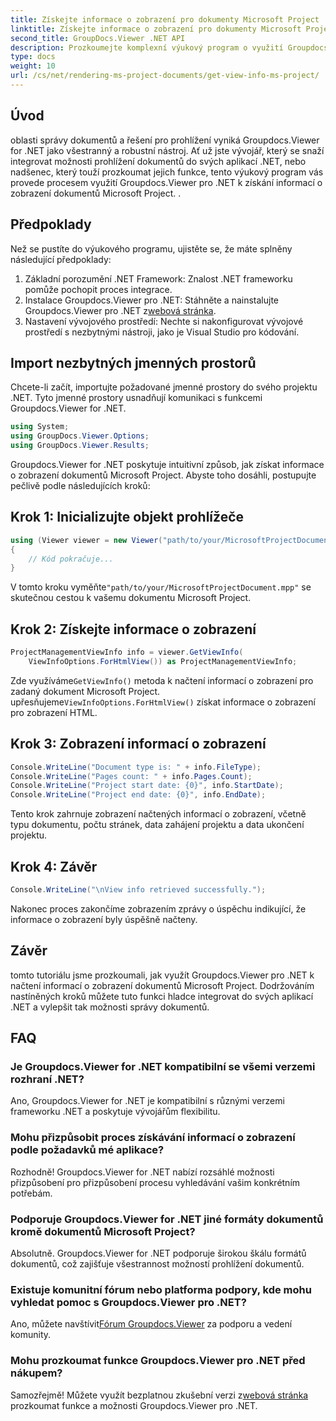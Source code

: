 ```yaml
---
title: Získejte informace o zobrazení pro dokumenty Microsoft Project
linktitle: Získejte informace o zobrazení pro dokumenty Microsoft Project
second_title: GroupDocs.Viewer .NET API
description: Prozkoumejte komplexní výukový program o využití Groupdocs.Viewer pro .NET k snadnému získávání informací o zobrazení dokumentů Microsoft Project.
type: docs
weight: 10
url: /cs/net/rendering-ms-project-documents/get-view-info-ms-project/
---
```

## Úvod
oblasti správy dokumentů a řešení pro prohlížení vyniká Groupdocs.Viewer for .NET jako všestranný a robustní nástroj. Ať už jste vývojář, který se snaží integrovat možnosti prohlížení dokumentů do svých aplikací .NET, nebo nadšenec, který touží prozkoumat jejich funkce, tento výukový program vás provede procesem využití Groupdocs.Viewer pro .NET k získání informací o zobrazení dokumentů Microsoft Project. .
## Předpoklady
Než se pustíte do výukového programu, ujistěte se, že máte splněny následující předpoklady:
1. Základní porozumění .NET Framework: Znalost .NET frameworku pomůže pochopit proces integrace.
2.  Instalace Groupdocs.Viewer pro .NET: Stáhněte a nainstalujte Groupdocs.Viewer pro .NET z[webová stránka](https://releases.groupdocs.com/viewer/net/).
3. Nastavení vývojového prostředí: Nechte si nakonfigurovat vývojové prostředí s nezbytnými nástroji, jako je Visual Studio pro kódování.

## Import nezbytných jmenných prostorů
Chcete-li začít, importujte požadované jmenné prostory do svého projektu .NET. Tyto jmenné prostory usnadňují komunikaci s funkcemi Groupdocs.Viewer for .NET.

```csharp
using System;
using GroupDocs.Viewer.Options;
using GroupDocs.Viewer.Results;
```

Groupdocs.Viewer for .NET poskytuje intuitivní způsob, jak získat informace o zobrazení dokumentů Microsoft Project. Abyste toho dosáhli, postupujte pečlivě podle následujících kroků:
## Krok 1: Inicializujte objekt prohlížeče
```csharp
using (Viewer viewer = new Viewer("path/to/your/MicrosoftProjectDocument.mpp"))
{
    // Kód pokračuje...
}
```
 V tomto kroku vyměňte`"path/to/your/MicrosoftProjectDocument.mpp"` se skutečnou cestou k vašemu dokumentu Microsoft Project.
## Krok 2: Získejte informace o zobrazení
```csharp
ProjectManagementViewInfo info = viewer.GetViewInfo(
    ViewInfoOptions.ForHtmlView()) as ProjectManagementViewInfo;
```
 Zde využíváme`GetViewInfo()` metoda k načtení informací o zobrazení pro zadaný dokument Microsoft Project. upřesňujeme`ViewInfoOptions.ForHtmlView()` získat informace o zobrazení pro zobrazení HTML.
## Krok 3: Zobrazení informací o zobrazení
```csharp
Console.WriteLine("Document type is: " + info.FileType);
Console.WriteLine("Pages count: " + info.Pages.Count);
Console.WriteLine("Project start date: {0}", info.StartDate);
Console.WriteLine("Project end date: {0}", info.EndDate);
```
Tento krok zahrnuje zobrazení načtených informací o zobrazení, včetně typu dokumentu, počtu stránek, data zahájení projektu a data ukončení projektu.
## Krok 4: Závěr
```csharp
Console.WriteLine("\nView info retrieved successfully.");
```
Nakonec proces zakončíme zobrazením zprávy o úspěchu indikující, že informace o zobrazení byly úspěšně načteny.

## Závěr
tomto tutoriálu jsme prozkoumali, jak využít Groupdocs.Viewer pro .NET k načtení informací o zobrazení dokumentů Microsoft Project. Dodržováním nastíněných kroků můžete tuto funkci hladce integrovat do svých aplikací .NET a vylepšit tak možnosti správy dokumentů.
## FAQ

### Je Groupdocs.Viewer for .NET kompatibilní se všemi verzemi rozhraní .NET?

Ano, Groupdocs.Viewer for .NET je kompatibilní s různými verzemi frameworku .NET a poskytuje vývojářům flexibilitu.

### Mohu přizpůsobit proces získávání informací o zobrazení podle požadavků mé aplikace?

Rozhodně! Groupdocs.Viewer for .NET nabízí rozsáhlé možnosti přizpůsobení pro přizpůsobení procesu vyhledávání vašim konkrétním potřebám.

### Podporuje Groupdocs.Viewer for .NET jiné formáty dokumentů kromě dokumentů Microsoft Project?

Absolutně. Groupdocs.Viewer for .NET podporuje širokou škálu formátů dokumentů, což zajišťuje všestrannost možností prohlížení dokumentů.

### Existuje komunitní fórum nebo platforma podpory, kde mohu vyhledat pomoc s Groupdocs.Viewer pro .NET?

 Ano, můžete navštívit[Fórum Groupdocs.Viewer](https://forum.groupdocs.com/c/viewer/9) za podporu a vedení komunity.

### Mohu prozkoumat funkce Groupdocs.Viewer pro .NET před nákupem?

 Samozřejmě! Můžete využít bezplatnou zkušební verzi z[webová stránka](https://releases.groupdocs.com/) prozkoumat funkce a možnosti Groupdocs.Viewer pro .NET.